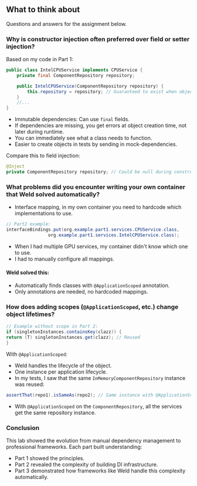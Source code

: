 ## What to think about

Questions and answers for the assignment below.

### Why is constructor injection often preferred over field or setter injection?

Based on my code in Part 1:
````java
public class IntelCPUService implements CPUService {
    private final ComponentRepository repository;

    public IntelCPUService(ComponentRepository repository) {
        this.repository = repository; // Guaranteed to exist when object is created
    }
    //...
}
````
- Immutable dependencies: Can use ```final``` fields.
- If dependencies are missing, you get errors at object creation time, not later during runtime.
- You can immediately see what a class needs to function.
- Easier to create objects in tests by sending in mock-dependencies.

Compare this to field injection:
````java
@Inject
private ComponentRepository repository; // Could be null during construction
````

### What problems did you encounter writing your own container that Weld solved automatically?

- Interface mapping, in my own container you need to hardcode which implementations to use.
````java
// Part2 example:
interfaceBindings.put(org.example.part1.services.CPUService.class,
                org.example.part1.services.IntelCPUService.class);
````

- When I had multiple GPU services, my container didn't know which one to use.
- I had to manually configure all mappings.
#### Weld solved this:
- Automatically finds classes with ```@ApplicationScoped``` annotation.
- Only annotations are needed, no hardcoded mappings.


### How does adding scopes (```@ApplicationScoped```, etc.) change object lifetimes?
````java
// Example without scope in Part 2:
if (singletonInstances.containsKey(clazz)) {
return (T) singletonInstances.get(clazz); // Reused
}
```` 
With ```@ApplicationScoped```:
- Weld handles the lifecycle of the object.
- One instance per application lifecycle.
- In my tests, I saw that the same ```InMemoryComponentRepository``` instance was reused:
````java
assertThat(repo1).isSameAs(repo2); // Same instance with @ApplicationScoped
````
- With `@ApplicationScoped` on the `ComponentRepository`,
all the services get the same repository instance.

### Conclusion
This lab showed the evolution from manual dependency management to professional frameworks.
Each part built understanding:
- Part 1 showed the principles.
- Part 2 revealed the complexity of building DI infrastructure.
- Part 3 demonstrated how frameworks like Weld handle this complexity automatically.